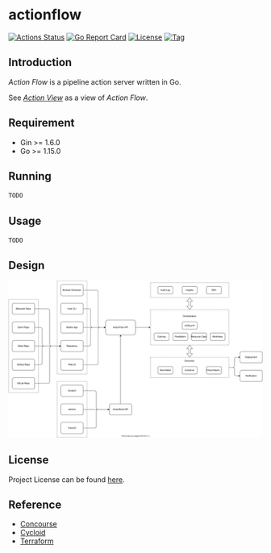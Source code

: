 # actionflow

[![Actions Status](https://github.com/craftslab/actionflow/workflows/CI/badge.svg?branch=master&event=push)](https://github.com/craftslab/actionflow/actions?query=workflow%3ACI)
[![Go Report Card](https://goreportcard.com/badge/github.com/craftslab/actionflow)](https://goreportcard.com/report/github.com/craftslab/actionflow)
[![License](https://img.shields.io/github/license/craftslab/actionflow.svg?color=brightgreen)](https://github.com/craftslab/actionflow/blob/master/LICENSE)
[![Tag](https://img.shields.io/github/tag/craftslab/actionflow.svg?color=brightgreen)](https://github.com/craftslab/actionflow/tags)



## Introduction

*Action Flow* is a pipeline action server written in Go.

See *[Action View](https://github.com/craftslab/actionview/)* as a view of *Action Flow*.



## Requirement

- Gin >= 1.6.0
- Go >= 1.15.0



## Running

```bash
TODO
```



## Usage

```bash
TODO
```



## Design

![design](design.svg)



## License

Project License can be found [here](LICENSE).



## Reference

- [Concourse](https://concourse-ci.org)
- [Cycloid](https://cycloid.io)
- [Terraform](https://www.terraform.io)
